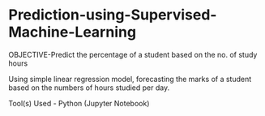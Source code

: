 # Prediction-using-Supervised-Machine-Learning
OBJECTIVE-Predict the percentage of a student based on the no. of study hours

Using simple linear regression model, forecasting the marks of a student based on the numbers of hours studied per day. 

Tool(s) Used - Python (Jupyter Notebook)

